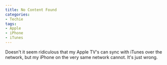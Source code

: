 ```yaml
---
title: No Content Found
categories:
- Techie
tags:
- Apple
- iPhone
- iTunes
---
```


Doesn't it seem ridiculous that my Apple TV's can sync with iTunes over the network, but my iPhone on the very same network cannot.
It's just wrong.
